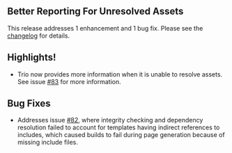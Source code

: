 <!--
template: articlepage
title: Trio v1.1.0 | Trio Blog
appendToTarget: true
category: releases
tag: v1.1.0
articleTitle: Trio v1.1.0 (IKIGAI)
activeHeaderItem: 3
-->
## Better Reporting For Unresolved Assets

This release addresses 1 enhancement and 1 bug fix. Please see the <a target="_blank" href="https://github.com/4awpawz/trio/tree/master#v110-ikigai">changelog</a> for details.
<!-- end -->

## Highlights!

* Trio now provides more information when it is unable to resolve assets. See issue <a target="_blank" href="https://github.com/4awpawz/trio/issues/83">#83</a> for more information.

## Bug Fixes

* Addresses issue <a target="_blank" href="https://github.com/4awpawz/trio/issues/82">#82</a>, where integrity checking and dependency resolution failed to account for templates having indirect references to includes, which caused builds to fail during page generation because of missing include files.